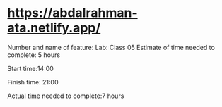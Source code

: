 # https://abdalrahman-ata.netlify.app/


Number and name of feature: Lab: Class 05
Estimate of time needed to complete: 5 hours

Start time:14:00

Finish time: 21:00

Actual time needed to complete:7 hours



